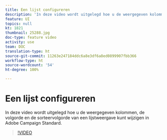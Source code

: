 ```yaml
---
title: Een lijst configureren
description: 'In deze video wordt uitgelegd hoe u de weergegeven kolommen, de volgorde en de sorteervolgorde van een lijstweergave kunt wijzigen in Adobe Campaign Standard.  '
feature: UI
topics: null
kt: 1821
thumbnail: 25288.jpg
doc-type: feature video
activity: use
team: DOC
translation-type: ht
source-git-commit: 11263e247184ddc6a8e3df6a8ed0899907fbb366
workflow-type: ht
source-wordcount: '54'
ht-degree: 100%

---
```



# Een lijst configureren

In deze video wordt uitgelegd hoe u de weergegeven kolommen, de volgorde en de sorteervolgorde van een lijstweergave kunt wijzigen in Adobe Campaign Standard.

>[!VIDEO](https://video.tv.adobe.com/v/25288/?quality=12&captions=dut)
